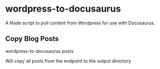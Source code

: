 # wordpress-to-docusaurus

A Node script to pull content from Wordpress for use with Docusaurus.

## Copy Blog Posts 

wordpress-to-docusaurus posts <wordpress REST API endpoint> <output directory>

Will copy all posts from the endpoint to the output directory

